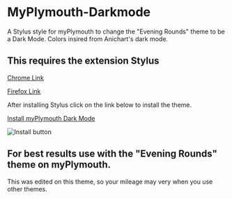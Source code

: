 # MyPlymouth-Darkmode
A Stylus style for myPlymouth to change the "Evening Rounds" theme to be a Dark Mode.
Colors insired from Anichart's dark mode.

## This requires the extension Stylus
[Chrome Link](https://chrome.google.com/webstore/detail/stylus/clngdbkpkpeebahjckkjfobafhncgmne/)

[Firefox Link](https://addons.mozilla.org/en-US/firefox/addon/styl-us/)

After installing Stylus click on the link below to install the theme.

[Install myPlymouth Dark Mode](https://github.com/faalqt/MyPlymouth-Darkmode/raw/master/darkmode.user.css)

![Install button](https://i.imgur.com/4WnKahb.png)

## For best results use with the "Evening Rounds" theme on myPlymouth.
This was edited on this theme, so your mileage may very when you use other themes.
